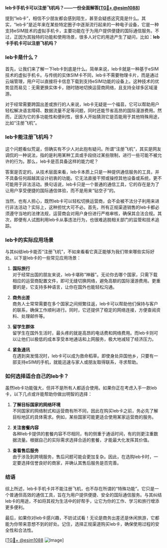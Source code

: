 **leb卡手机卡可以注册飞机吗？——一份全面解答[[TG💪+ @esim1088](https://t.me/s/esim1088)]**

提到“leb卡”，相信不少朋友都会感到陌生，甚至会疑惑这究竟是什么。其实，“leb卡”是近年来在某些特定圈子中逐渐流行起来的一种电子设备，它是一种支持eSIM技术的虚拟手机卡，主要功能在于为用户提供便捷的国际通信服务。不过，正因为其独特的功能和使用场景，很多人对它的用途产生了疑问，比如：**leb卡手机卡可以注册飞机吗？**

### leb卡是什么？

首先，让我们来了解一下leb卡到底是什么。简单来说，leb卡就是一种基于eSIM技术的虚拟手机卡。与传统的实体SIM卡不同，leb卡不需要物理卡片，而是通过云端管理，用户可以直接将卡信息下载到支持eSIM功能的设备上。这种技术的优势显而易见：无需更换实体卡，随时随地切换运营商网络，且支持全球多区域漫游。

对于经常需要跨国出差或旅行的人来说，leb卡无疑是一个福音。它可以帮助用户轻松解决语言障碍、数据流量不足等问题，同时还能节省高昂的国际漫游费用。然而，正因为它的多功能性和便利性，很多人开始猜测它是否能用于其他特殊用途，比如“注册飞机”。

### leb卡能注册飞机吗？

这个问题看似荒诞，但确实有不少人对此抱有疑问。所谓“注册飞机”，其实是网友调侃的一种说法，指的是利用某种工具或手段绕过某些限制，进行一些可能不被允许的行为。那么，leb卡是否具备这样的能力呢？

答案是否定的。从技术层面来看，leb卡本质上只是一种提供通信服务的工具，并不具备任何超越其设计初衷的功能。它无法直接干预或操控其他设备或系统，更不可能用于非法活动。换句话说，leb卡只是一个普通的通信工具，它的存在是为了让用户享受便捷的国际通信体验，而不是用来“钻空子”的。

当然，也有人担心，既然leb卡可以轻松切换运营商，会不会被不法分子利用来进行非法活动？实际上，这种担忧大可不必。首先，所有正规渠道销售的leb卡都必须遵守当地的法律法规，运营商会对用户身份进行严格审核，确保其合法合规。其次，即便有人试图利用leb卡从事违法行为，也很难逃脱相关部门的监管和技术追踪。

### leb卡的实际应用场景

与其纠结leb卡能否“注册飞机”，不如来看看它真正能够为我们带来哪些实际好处。以下是leb卡的一些常见应用场景：

1. **国际旅行**  
   对于经常出国的朋友来说，leb卡堪称“神器”。无论你去哪个国家，只需下载相应的运营商配置文件，即可无缝切换网络，避免高额的国际漫游费用。更重要的是，它支持多种语言，让你在国外也能轻松沟通。

2. **商务出差**  
   商务人士常常需要在多个国家之间频繁往返，leb卡可以帮助他们保持与客户的联系，确保工作顺利进行。同时，它还提供了稳定的网络连接，方便查阅资料、处理邮件等。

3. **留学生群体**  
   留学生在国外生活时，最头疼的就是高昂的电话费和网络费用。而leb卡则可以让他们以极低的成本享受本地通话和上网服务，极大地减轻了经济压力。

4. **紧急通讯**  
   在遇到突发情况时，leb卡可以成为救命稻草。即使身处异国他乡，只要有一部支持eSIM的手机，就能迅速与家人或朋友取得联系，寻求帮助。

### 如何选择适合自己的leb卡？

虽然leb卡功能强大，但并不是所有人都适合使用。如果你正在考虑入手一款leb卡，以下几点或许能帮助你做出明智的选择：

1. **了解目标国家的网络环境**  
   不同国家的网络制式和运营商有所不同，因此在购买leb卡之前，务必先了解目标地区的具体需求。例如，某些国家可能更适合使用某家运营商的服务。

2. **关注套餐内容**  
   各种leb卡提供的套餐内容不尽相同，有的侧重于通话时间，有的则更注重数据流量。根据自己的实际需求选择合适的套餐，才能最大化发挥其价值。

3. **查看售后服务**  
   由于涉及到跨境服务，售后问题可能会更加复杂。因此，在选购leb卡时，一定要选择信誉良好的商家，并确认其售后服务是否完善。

### 结语

综上所述，leb卡手机卡并不能注册飞机，也不存在所谓的“特殊功能”。它只是一个普通但高效的通信工具，旨在为用户提供便捷、安全的国际通信服务。与其纠结leb卡的用途，不如将其视为生活中的好帮手，让它为你的工作、学习和旅行增添更多便利。

最后，如果你对leb卡感兴趣，不妨试试看！无论是商务出差还是休闲旅游，它都能为你带来意想不到的好处。记住，选择正规渠道购买leb卡，确保使用过程的安全性和合法性。

[[TG💪+ @esim1088](https://t.me/s/esim1088) ![Image](https://i.postimg.cc/4NQfJmqS/Snipaste-2025-05-13-00-14-12.png)]